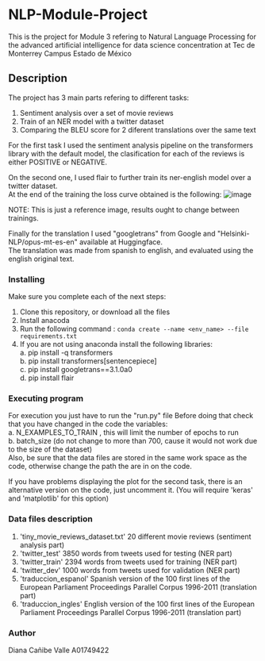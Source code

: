 # NLP-Module-Project
This is the project for Module 3 refering to Natural Language Processing 
for the advanced artificial intelligence for data science concentration 
at Tec de Monterrey Campus Estado de México

## Description
The project has 3 main parts refering to different tasks:
1. Sentiment analysis over a set of movie reviews 
2. Train of an NER model with a twitter dataset
3. Comparing the BLEU score for 2 diferent translations over the same text

For the first task I used the sentiment analysis pipeline on the transformers library with the default model,
the clasification for each of the reviews is either POSITIVE or NEGATIVE. 

On the second one, I used flair to further train its ner-english model over a twitter dataset.<br />
At the end of the training the loss curve obtained is the following:
![image](https://user-images.githubusercontent.com/101147406/201423135-3ee62d15-85a5-4fc8-936e-31172d992857.png)

NOTE: This is just a reference image, results ought to change between trainings. 

Finally for the translation I used "googletrans" from Google and "Helsinki-NLP/opus-mt-es-en" available at Huggingface.<br />
The translation was made from spanish to english, and evaluated using the english original text. 

### Installing
Make sure you complete each of the next steps:
1. Clone this repository, or download all the files 
2. Install anacoda
3. Run the following command : ```conda create --name <env_name> --file requirements.txt```
4. If you are not using anaconda install the following libraries:<br />
   a. pip install -q transformers<br />
   b. pip install transformers[sentencepiece]<br />
   c. pip install googletrans==3.1.0a0<br />
   d. pip install flair<br />

### Executing program
For execution you just have to run the "run.py" file
Before doing that check that you have changed in the code the variables:<br />
 a. N_EXAMPLES_TO_TRAIN , this will limit the number of epochs to run<br />
 b. batch_size (do not change to more than 700, cause it would not work due to the size of the dataset)<br />
Also, be sure that the data files are stored in the same work space as the code, otherwise change the path the are in on the code.

If you have problems displaying the plot for the second task, there is an alternative version on the code, just uncomment it.
(You will require 'keras' and 'matplotlib' for this option)

### Data files description
1. 'tiny_movie_reviews_dataset.txt' 20 different movie reviews (sentiment analysis part) 
2. 'twitter_test'  3850 words from tweets used for testing  (NER part)
3. 'twitter_train' 2394 words from tweets used for training (NER part)
4. 'twitter_dev' 1000 words from tweets used for validation (NER part)
5. 'traduccion_espanol' Spanish version of the 100 first lines of the European Parliament Proceedings Parallel Corpus 1996-2011 (translation part)
6. 'traduccion_ingles' English version of the 100 first lines of the European Parliament Proceedings Parallel Corpus 1996-2011 (translation part)

### Author
Diana Cañibe Valle
A01749422
